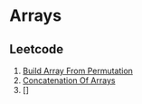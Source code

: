 # Arrays

## Leetcode

1. [Build Array From Permutation](https://leetcode.com/problems/concatenation-of-array/solutions/5079495/java-simple-approach/)
2. [Concatenation Of Arrays](https://leetcode.com/problems/concatenation-of-array/description/)
3. []
